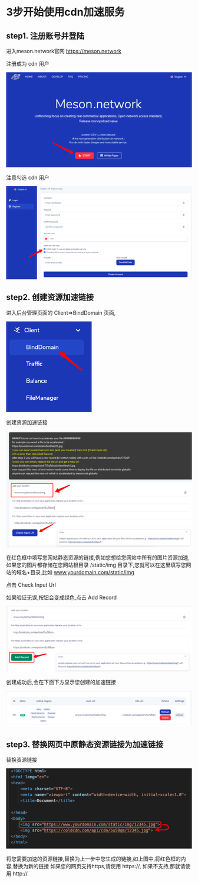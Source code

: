 <!--
 * @Author: your name
 * @Date: 2021-01-13 09:21:51
 * @LastEditTime: 2021-01-13 09:54:30
 * @LastEditors: Please set LastEditors
 * @Description: In User Settings Edit
 * @FilePath: /seflinkcdn_project/cdnUserTutorial/cdnUserTutorial.md
-->

# 3步开始使用cdn加速服务

## step1. 注册账号并登陆

进入meson.network官网  <https://meson.network>

注册成为 cdn 用户

![avatar](./img/reg1.png)

注意勾选 cdn 用户

![avatar](./img/reg2.png)

## step2. 创建资源加速链接

进入后台管理页面的 Client=>BindDomain 页面,

![avatar](./img/bind1.png)

创建资源加速链接

![avatar](./img/bind2.png)

在红色框中填写您网站静态资源的链接,例如您想给您网站中所有的图片资源加速,如果您的图片都存储在您网站根目录 /static/img 目录下,您就可以在这里填写您网站的域名+目录,比如 www.yourdomain.com/static/img

点击 Check Input Url

如果验证无误,按钮会变成绿色,点击 Add Record

![avatar](./img/bind3.png)

创建成功后,会在下面下方显示您创建的加速链接

![avatar](./img/bind4.png)

## step3. 替换网页中原静态资源链接为加速链接

替换资源链接

![avatar](./img/use1.png)

将您需要加速的资源链接,替换为上一步中您生成的链接,如上图中,将红色框的内容,替换为新的链接
如果您的网页支持https,请使用 https://, 如果不支持,那就请使用 http://